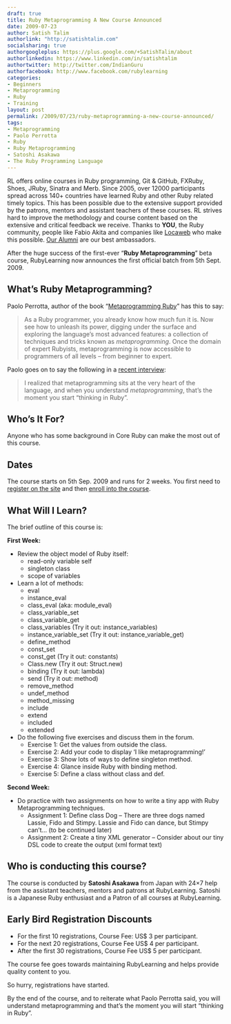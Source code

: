 ```yaml
---
draft: true
title: Ruby Metaprogramming A New Course Announced
date: 2009-07-23
author: Satish Talim
authorlink: "http://satishtalim.com"
socialsharing: true
authorgoogleplus: https://plus.google.com/+SatishTalim/about
authorlinkedin: https://www.linkedin.com/in/satishtalim
authortwitter: http://twitter.com/IndianGuru
authorfacebook: http://www.facebook.com/rubylearning
categories:
- Beginners
- Metaprogramming
- Ruby
- Training
layout: post
permalink: /2009/07/23/ruby-metaprogramming-a-new-course-announced/
tags:
- Metaprogramming
- Paolo Perrotta
- Ruby
- Ruby Metaprogramming
- Satoshi Asakawa
- The Ruby Programming Language
---
```

RL offers online courses in Ruby programming, Git & GitHub, FXRuby,
Shoes, JRuby, Sinatra and Merb. Since 2005, over 12000 participants
spread across 140+ countries have learned Ruby<!--more--> and other Ruby
related timely topics. This has been possible due to the extensive support
provided by the patrons, mentors and assistant teachers of these courses. RL
strives hard to improve the methodology and course content based on the
extensive and critical feedback we receive. Thanks to **YOU**, the Ruby
community, people like Fabio Akita and companies like
[Locaweb](http://www.locaweb.com.br/portal.asp?utm_campaign=Rails&utm_source=rubylearning&utm_medium=banner)
who make this possible. [Our
Alumni](http://rubylearning.com/other/testimonials.html) are our best
ambassadors.

After the huge success of the first-ever “**Ruby Metaprogramming**” beta
course, RubyLearning now announces the first official batch from 5th
Sept. 2009.

## What’s Ruby Metaprogramming?

Paolo Perrotta, author of the book “[Metaprogramming
Ruby](http://www.pragprog.com/titles/ppmetr/metaprogramming-ruby)” has
this to say:

> As a Ruby programmer, you already know how much fun it is. Now see how
> to unleash its power, digging under the surface and exploring the
> language’s most advanced features: a collection of techniques and
> tricks known as *metaprogramming*. Once the domain of expert Rubyists,
> metaprogramming is now accessible to programmers of all levels – from
> beginner to expert.

Paolo goes on to say the following in a [recent
interview](http://rubylearning.com/blog/2009/07/01/interview-author-paolo-perrotta/):

> I realized that metaprogramming sits at the very heart of the
> language, and when you understand *metaprogramming*, that’s the moment
> you start “thinking in Ruby”.

## Who’s It For?

Anyone who has some background in Core Ruby can make the most out of
this course.

Dates
-----

The course starts on 5th Sep. 2009 and runs for 2 weeks. You first need
to [register on the site](http://rubylearning.org/) and then [enroll
into the course](http://rubylearning.org/class/course/view.php?id=42).

What Will I Learn?
------------------

The brief outline of this course is:

**First Week:**

-   Review the object model of Ruby itself:
    -   read-only variable self
    -   singleton class
    -   scope of variables
-   Learn a lot of methods:
    -   eval
    -   instance\_eval
    -   class\_eval (aka: module\_eval)
    -   class\_variable\_set
    -   class\_variable\_get
    -   class\_variables (Try it out: instance\_variables)
    -   instance\_variable\_set (Try it out: instance\_variable\_get)
    -   define\_method
    -   const\_set
    -   const\_get (Try it out: constants)
    -   Class.new (Try it out: Struct.new)
    -   binding (Try it out: lambda)
    -   send (Try it out: method)
    -   remove\_method
    -   undef\_method
    -   method\_missing
    -   include
    -   extend
    -   included
    -   extended
-   Do the following five exercises and discuss them in the forum.
    -   Exercise 1: Get the values from outside the class.
    -   Exercise 2: Add your code to display ‘I like metaprogramming!’
    -   Exercise 3: Show lots of ways to define singleton method.
    -   Exercise 4: Glance inside Ruby with binding method.
    -   Exercise 5: Define a class without class and def.

**Second Week:**

-   Do practice with two assignments on how to write a tiny app with
    Ruby Metaprogramming techniques.
    -   Assignment 1: Define class Dog – There are three dogs named
        Lassie, Fido and Stimpy. Lassie and Fido can dance, but Stimpy
        can’t… (to be continued later)
    -   Assignment 2: Create a tiny XML generator – Consider about our
        tiny DSL code to create the output (xml format text)

## Who is conducting this course?

The course is conducted by **Satoshi Asakawa** from Japan with 24×7 help
from the assistant teachers, mentors and patrons at RubyLearning.
Satoshi is a Japanese Ruby enthusiast and a Patron of all courses at
RubyLearning.

## Early Bird Registration Discounts

-   For the first 10 registrations, Course Fee: US\$ 3 per participant.
-   For the next 20 registrations, Course Fee US\$ 4 per participant.
-   After the first 30 registrations, Course Fee US\$ 5 per participant.

The course fee goes towards maintaining RubyLearning and helps provide
quality content to you.

So hurry, registrations have started.

By the end of the course, and to reiterate what Paolo Perrotta said, you
will understand metaprogramming and that’s the moment you will start
“thinking in Ruby”.

